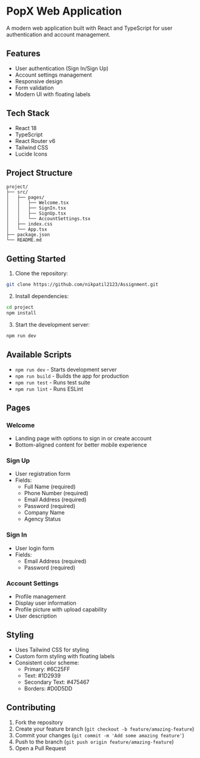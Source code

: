 # PopX Web Application

A modern web application built with React and TypeScript for user authentication and account management.

## Features

- User authentication (Sign In/Sign Up)
- Account settings management
- Responsive design
- Form validation
- Modern UI with floating labels

## Tech Stack

- React 18
- TypeScript
- React Router v6
- Tailwind CSS
- Lucide Icons

## Project Structure

```
project/
├── src/
│   ├── pages/
│   │   ├── Welcome.tsx
│   │   ├── SignIn.tsx
│   │   ├── SignUp.tsx
│   │   └── AccountSettings.tsx
│   ├── index.css
│   └── App.tsx
├── package.json
└── README.md
```

## Getting Started

1. Clone the repository:
```bash
git clone https://github.com/nikpatil2123/Assignment.git
```

2. Install dependencies:
```bash
cd project
npm install
```

3. Start the development server:
```bash
npm run dev
```

## Available Scripts

- `npm run dev` - Starts development server
- `npm run build` - Builds the app for production
- `npm run test` - Runs test suite
- `npm run lint` - Runs ESLint

## Pages

### Welcome
- Landing page with options to sign in or create account
- Bottom-aligned content for better mobile experience

### Sign Up
- User registration form
- Fields:
  - Full Name (required)
  - Phone Number (required)
  - Email Address (required)
  - Password (required)
  - Company Name
  - Agency Status

### Sign In
- User login form
- Fields:
  - Email Address (required)
  - Password (required)

### Account Settings
- Profile management
- Display user information
- Profile picture with upload capability
- User description

## Styling

- Uses Tailwind CSS for styling
- Custom form styling with floating labels
- Consistent color scheme:
  - Primary: #6C25FF
  - Text: #1D2939
  - Secondary Text: #475467
  - Borders: #D0D5DD

## Contributing

1. Fork the repository
2. Create your feature branch (`git checkout -b feature/amazing-feature`)
3. Commit your changes (`git commit -m 'Add some amazing feature'`)
4. Push to the branch (`git push origin feature/amazing-feature`)
5. Open a Pull Request



